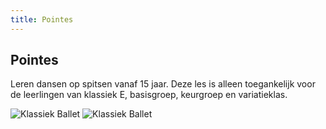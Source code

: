 ```yaml
---
title: Pointes
---
```

## Pointes

Leren dansen op spitsen vanaf 15 jaar. Deze les is alleen toegankelijk voor de leerlingen van klassiek E, basisgroep, keurgroep en variatieklas.

![Klassiek Ballet](/pictures/dansrichtingen/klassiekballet9.jpg)
![Klassiek Ballet](/pictures/dansrichtingen/klassiekballet10.jpg)
